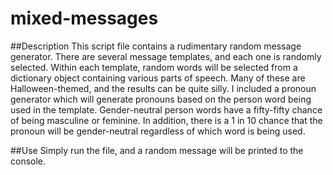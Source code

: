 # mixed-messages

##Description
This script file contains a rudimentary random message generator. There are several message templates, and each one is randomly selected. Within each template, random words will be selected from a dictionary object containing various parts of speech. Many of these are Halloween-themed, and the results can be quite silly. I included a pronoun generator which will generate pronouns based on the person word being used in the template. Gender-neutral person words have a fifty-fifty chance of being masculine or feminine. In addition, there is a 1 in 10 chance that the pronoun will be gender-neutral regardless of which word is being used.

##Use
Simply run the file, and a random message will be printed to the console.
